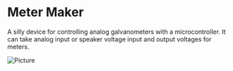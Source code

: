 # Meter Maker

A silly device for controlling analog galvanometers with a microcontroller.  It can take analog input or speaker voltage input
and output voltages for meters.

![Picture](MeterMaker/MeterMaker.jpg)
